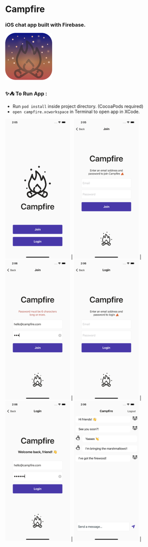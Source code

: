 #  Campfire

### iOS chat app built with Firebase.

<img src="Campfire/Assets.xcassets/CampfireAppIcon.imageset/CampfireAppIcon.png" alt="Campfire Chat App Icon" width="150" height="150"/>

### **✨⛺️ To Run App :** 
- Run `pod install` inside project directory. (CocoaPods required)
- `open campfire.xcworkspace` in Terminal to open app in XCode.

<img src="Campfire/Assets.xcassets/Screenshots/0.imageset/0.png" alt="main screen" width="207" height="448"/> |
<img src="Campfire/Assets.xcassets/Screenshots/1.imageset/1.png" alt="main screen" width="207" height="448"/> |
<img src="Campfire/Assets.xcassets/Screenshots/2.imageset/2.png" alt="main screen" width="207" height="448"/> |
<img src="Campfire/Assets.xcassets/Screenshots/3.imageset/3.png" alt="main screen" width="207" height="448"/> |
<img src="Campfire/Assets.xcassets/Screenshots/4.imageset/4.png" alt="main screen" width="207" height="448"/> |
<img src="Campfire/Assets.xcassets/Screenshots/5.imageset/5.png" alt="main screen" width="207" height="448"/> |

